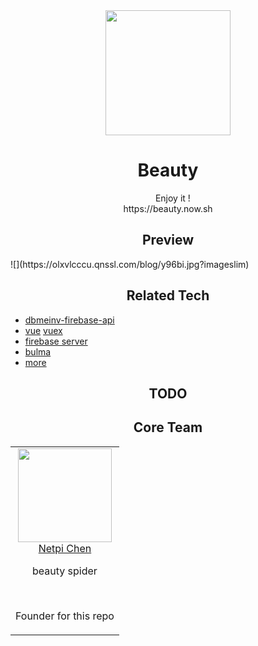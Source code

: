 <div align="center">
  <a href="https://github.com/beauty-enjoy/dbmeinv-firebase-ap">
        <img width="200" heigth="200" src="https://olxvlcccu.qnssl.com/blog/1b1yv.png?imageslim">
  </a>
  <h1>Beauty</h1>
  <p>       
      Enjoy it ! <br/>
      https://beauty.now.sh 
  <p>
</div>

<h2 align="center">Preview</h2>
![](https://olxvlcccu.qnssl.com/blog/y96bi.jpg?imageslim)

<h2 align="center">Related Tech </h2>

* [dbmeinv-firebase-api](https://github.com/beauty-enjoy/dbmeinv-firebase-api)
* [vue](https://github.com/vuejs/vue) [vuex](https://github.com/vuejs/vuex)
* [firebase server](https://firebase.google.com/docs/server/setup)
* [bulma](https://github.com/jgthms/bulma)
* [more](https://github.com/beauty-enjoy/beauty/blob/master/package.json) 

<h2 align="center">TODO </h2>



<h2 align="center">Core Team</h2>

<table>
  <tbody>
    <tr>
      <td align="center" valign="top">
        <img width="150" height="150" src="https://github.com/netpi.png?s=150">
        <br>
        <a href="https://github.com/netpi">Netpi Chen</a>
        <p>beauty spider</p>
        <br>
        <p>Founder for this repo</p>
      </td>      
     </tr>
  </tbody>
</table>



